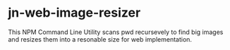 # jn-web-image-resizer
This NPM Command Line Utility scans pwd recursevely to find big images and resizes them into a resonable size for web implementation.
